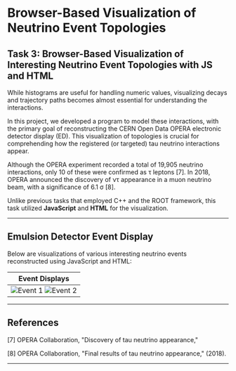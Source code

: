 # Browser-Based Visualization of Neutrino Event Topologies

## Task 3: Browser-Based Visualization of Interesting Neutrino Event Topologies with JS and HTML

While histograms are useful for handling numeric values, visualizing decays and trajectory paths becomes almost essential for understanding the interactions. 

In this project, we developed a program to model these interactions, with the primary goal of reconstructing the CERN Open Data OPERA electronic detector display (ED). This visualization of topologies is crucial for comprehending how the registered (or targeted) tau neutrino interactions appear.

Although the OPERA experiment recorded a total of 19,905 neutrino interactions, only 10 of these were confirmed as τ leptons [7]. In 2018, OPERA announced the discovery of ντ appearance in a muon neutrino beam, with a significance of 6.1 σ [8].

Unlike previous tasks that employed C++ and the ROOT framework, this task utilized **JavaScript** and **HTML** for the visualization.

---

## Emulsion Detector Event Display

Below are visualizations of various interesting neutrino events reconstructed using JavaScript and HTML:

| Event Displays |
| :---: |
| ![Event 1](https://h.top4top.io/p_3403ys1gs1.png) ![Event 2](https://d.top4top.io/p_3403tfqi61.png) |

---

## References

[7] OPERA Collaboration, "Discovery of tau neutrino appearance," 

[8] OPERA Collaboration, "Final results of tau neutrino appearance," (2018).

---
